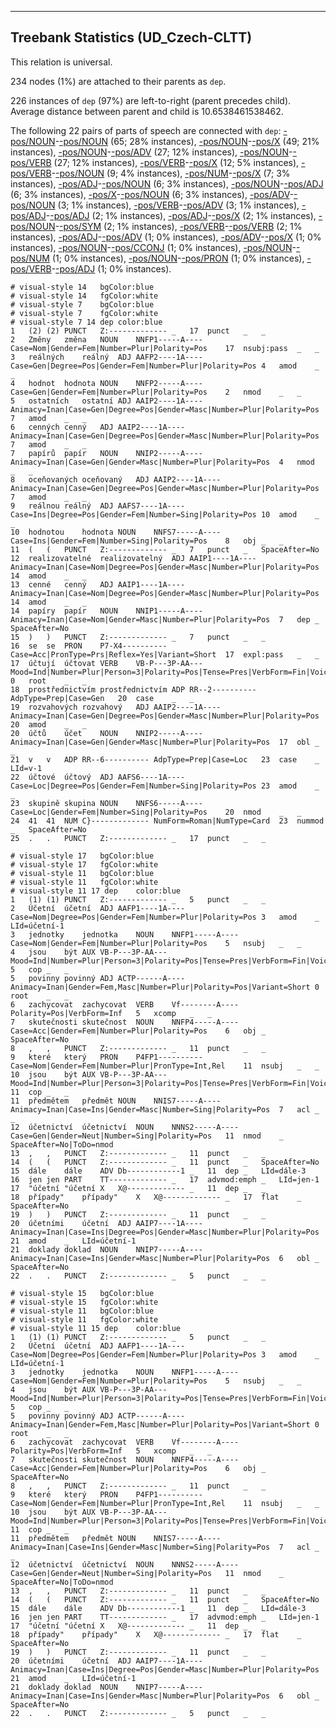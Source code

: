 

--------------------------------------------------------------------------------

## Treebank Statistics (UD_Czech-CLTT)

This relation is universal.

234 nodes (1%) are attached to their parents as `dep`.

226 instances of `dep` (97%) are left-to-right (parent precedes child).
Average distance between parent and child is 10.6538461538462.

The following 22 pairs of parts of speech are connected with `dep`: [-pos/NOUN]()-[-pos/NOUN]() (65; 28% instances), [-pos/NOUN]()-[-pos/X]() (49; 21% instances), [-pos/NOUN]()-[-pos/ADV]() (27; 12% instances), [-pos/NOUN]()-[-pos/VERB]() (27; 12% instances), [-pos/VERB]()-[-pos/X]() (12; 5% instances), [-pos/VERB]()-[-pos/NOUN]() (9; 4% instances), [-pos/NUM]()-[-pos/X]() (7; 3% instances), [-pos/ADJ]()-[-pos/NOUN]() (6; 3% instances), [-pos/NOUN]()-[-pos/ADJ]() (6; 3% instances), [-pos/X]()-[-pos/NOUN]() (6; 3% instances), [-pos/ADV]()-[-pos/NOUN]() (3; 1% instances), [-pos/VERB]()-[-pos/ADV]() (3; 1% instances), [-pos/ADJ]()-[-pos/ADJ]() (2; 1% instances), [-pos/ADJ]()-[-pos/X]() (2; 1% instances), [-pos/NOUN]()-[-pos/SYM]() (2; 1% instances), [-pos/VERB]()-[-pos/VERB]() (2; 1% instances), [-pos/ADJ]()-[-pos/ADV]() (1; 0% instances), [-pos/ADV]()-[-pos/X]() (1; 0% instances), [-pos/NOUN]()-[-pos/CCONJ]() (1; 0% instances), [-pos/NOUN]()-[-pos/NUM]() (1; 0% instances), [-pos/NOUN]()-[-pos/PRON]() (1; 0% instances), [-pos/VERB]()-[-pos/ADJ]() (1; 0% instances).


~~~ conllu
# visual-style 14	bgColor:blue
# visual-style 14	fgColor:white
# visual-style 7	bgColor:blue
# visual-style 7	fgColor:white
# visual-style 7 14 dep	color:blue
1	(2)	(2)	PUNCT	Z:-------------	_	17	punct	_	_
2	Změny	změna	NOUN	NNFP1-----A----	Case=Nom|Gender=Fem|Number=Plur|Polarity=Pos	17	nsubj:pass	_	_
3	reálných	reálný	ADJ	AAFP2----1A----	Case=Gen|Degree=Pos|Gender=Fem|Number=Plur|Polarity=Pos	4	amod	_	_
4	hodnot	hodnota	NOUN	NNFP2-----A----	Case=Gen|Gender=Fem|Number=Plur|Polarity=Pos	2	nmod	_	_
5	ostatních	ostatní	ADJ	AAIP2----1A----	Animacy=Inan|Case=Gen|Degree=Pos|Gender=Masc|Number=Plur|Polarity=Pos	7	amod	_	_
6	cenných	cenný	ADJ	AAIP2----1A----	Animacy=Inan|Case=Gen|Degree=Pos|Gender=Masc|Number=Plur|Polarity=Pos	7	amod	_	_
7	papírů	papír	NOUN	NNIP2-----A----	Animacy=Inan|Case=Gen|Gender=Masc|Number=Plur|Polarity=Pos	4	nmod	_	_
8	oceňovaných	oceňovaný	ADJ	AAIP2----1A----	Animacy=Inan|Case=Gen|Degree=Pos|Gender=Masc|Number=Plur|Polarity=Pos	7	amod	_	_
9	reálnou	reálný	ADJ	AAFS7----1A----	Case=Ins|Degree=Pos|Gender=Fem|Number=Sing|Polarity=Pos	10	amod	_	_
10	hodnotou	hodnota	NOUN	NNFS7-----A----	Case=Ins|Gender=Fem|Number=Sing|Polarity=Pos	8	obj	_	_
11	(	(	PUNCT	Z:-------------	_	7	punct	_	SpaceAfter=No
12	realizovatelné	realizovatelný	ADJ	AAIP1----1A----	Animacy=Inan|Case=Nom|Degree=Pos|Gender=Masc|Number=Plur|Polarity=Pos	14	amod	_	_
13	cenné	cenný	ADJ	AAIP1----1A----	Animacy=Inan|Case=Nom|Degree=Pos|Gender=Masc|Number=Plur|Polarity=Pos	14	amod	_	_
14	papíry	papír	NOUN	NNIP1-----A----	Animacy=Inan|Case=Nom|Gender=Masc|Number=Plur|Polarity=Pos	7	dep	_	SpaceAfter=No
15	)	)	PUNCT	Z:-------------	_	7	punct	_	_
16	se	se	PRON	P7-X4----------	Case=Acc|PronType=Prs|Reflex=Yes|Variant=Short	17	expl:pass	_	_
17	účtují	účtovat	VERB	VB-P---3P-AA---	Mood=Ind|Number=Plur|Person=3|Polarity=Pos|Tense=Pres|VerbForm=Fin|Voice=Act	0	root	_	_
18	prostřednictvím	prostřednictvím	ADP	RR--2----------	AdpType=Prep|Case=Gen	20	case	_	_
19	rozvahových	rozvahový	ADJ	AAIP2----1A----	Animacy=Inan|Case=Gen|Degree=Pos|Gender=Masc|Number=Plur|Polarity=Pos	20	amod	_	_
20	účtů	účet	NOUN	NNIP2-----A----	Animacy=Inan|Case=Gen|Gender=Masc|Number=Plur|Polarity=Pos	17	obl	_	_
21	v	v	ADP	RR--6----------	AdpType=Prep|Case=Loc	23	case	_	LId=v-1
22	účtové	účtový	ADJ	AAFS6----1A----	Case=Loc|Degree=Pos|Gender=Fem|Number=Sing|Polarity=Pos	23	amod	_	_
23	skupině	skupina	NOUN	NNFS6-----A----	Case=Loc|Gender=Fem|Number=Sing|Polarity=Pos	20	nmod	_	_
24	41	41	NUM	C}-------------	NumForm=Roman|NumType=Card	23	nummod	_	SpaceAfter=No
25	.	.	PUNCT	Z:-------------	_	17	punct	_	_

~~~


~~~ conllu
# visual-style 17	bgColor:blue
# visual-style 17	fgColor:white
# visual-style 11	bgColor:blue
# visual-style 11	fgColor:white
# visual-style 11 17 dep	color:blue
1	(1)	(1)	PUNCT	Z:-------------	_	5	punct	_	_
2	Účetní	účetní	ADJ	AAFP1----1A----	Case=Nom|Degree=Pos|Gender=Fem|Number=Plur|Polarity=Pos	3	amod	_	LId=účetní-1
3	jednotky	jednotka	NOUN	NNFP1-----A----	Case=Nom|Gender=Fem|Number=Plur|Polarity=Pos	5	nsubj	_	_
4	jsou	být	AUX	VB-P---3P-AA---	Mood=Ind|Number=Plur|Person=3|Polarity=Pos|Tense=Pres|VerbForm=Fin|Voice=Act	5	cop	_	_
5	povinny	povinný	ADJ	ACTP------A----	Animacy=Inan|Gender=Fem,Masc|Number=Plur|Polarity=Pos|Variant=Short	0	root	_	_
6	zachycovat	zachycovat	VERB	Vf--------A----	Polarity=Pos|VerbForm=Inf	5	xcomp	_	_
7	skutečnosti	skutečnost	NOUN	NNFP4-----A----	Case=Acc|Gender=Fem|Number=Plur|Polarity=Pos	6	obj	_	SpaceAfter=No
8	,	,	PUNCT	Z:-------------	_	11	punct	_	_
9	které	který	PRON	P4FP1----------	Case=Nom|Gender=Fem|Number=Plur|PronType=Int,Rel	11	nsubj	_	_
10	jsou	být	AUX	VB-P---3P-AA---	Mood=Ind|Number=Plur|Person=3|Polarity=Pos|Tense=Pres|VerbForm=Fin|Voice=Act	11	cop	_	_
11	předmětem	předmět	NOUN	NNIS7-----A----	Animacy=Inan|Case=Ins|Gender=Masc|Number=Sing|Polarity=Pos	7	acl	_	_
12	účetnictví	účetnictví	NOUN	NNNS2-----A----	Case=Gen|Gender=Neut|Number=Sing|Polarity=Pos	11	nmod	_	SpaceAfter=No|ToDo=nmod
13	,	,	PUNCT	Z:-------------	_	11	punct	_	_
14	(	(	PUNCT	Z:-------------	_	11	punct	_	SpaceAfter=No
15	dále	dále	ADV	Db------------1	_	11	dep	_	LId=dále-3
16	jen	jen	PART	TT-------------	_	17	advmod:emph	_	LId=jen-1
17	"účetní	"účetní	X	X@-------------	_	11	dep	_	_
18	případy"	případy"	X	X@-------------	_	17	flat	_	SpaceAfter=No
19	)	)	PUNCT	Z:-------------	_	11	punct	_	_
20	účetními	účetní	ADJ	AAIP7----1A----	Animacy=Inan|Case=Ins|Degree=Pos|Gender=Masc|Number=Plur|Polarity=Pos	21	amod	_	LId=účetní-1
21	doklady	doklad	NOUN	NNIP7-----A----	Animacy=Inan|Case=Ins|Gender=Masc|Number=Plur|Polarity=Pos	6	obl	_	SpaceAfter=No
22	.	.	PUNCT	Z:-------------	_	5	punct	_	_

~~~


~~~ conllu
# visual-style 15	bgColor:blue
# visual-style 15	fgColor:white
# visual-style 11	bgColor:blue
# visual-style 11	fgColor:white
# visual-style 11 15 dep	color:blue
1	(1)	(1)	PUNCT	Z:-------------	_	5	punct	_	_
2	Účetní	účetní	ADJ	AAFP1----1A----	Case=Nom|Degree=Pos|Gender=Fem|Number=Plur|Polarity=Pos	3	amod	_	LId=účetní-1
3	jednotky	jednotka	NOUN	NNFP1-----A----	Case=Nom|Gender=Fem|Number=Plur|Polarity=Pos	5	nsubj	_	_
4	jsou	být	AUX	VB-P---3P-AA---	Mood=Ind|Number=Plur|Person=3|Polarity=Pos|Tense=Pres|VerbForm=Fin|Voice=Act	5	cop	_	_
5	povinny	povinný	ADJ	ACTP------A----	Animacy=Inan|Gender=Fem,Masc|Number=Plur|Polarity=Pos|Variant=Short	0	root	_	_
6	zachycovat	zachycovat	VERB	Vf--------A----	Polarity=Pos|VerbForm=Inf	5	xcomp	_	_
7	skutečnosti	skutečnost	NOUN	NNFP4-----A----	Case=Acc|Gender=Fem|Number=Plur|Polarity=Pos	6	obj	_	SpaceAfter=No
8	,	,	PUNCT	Z:-------------	_	11	punct	_	_
9	které	který	PRON	P4FP1----------	Case=Nom|Gender=Fem|Number=Plur|PronType=Int,Rel	11	nsubj	_	_
10	jsou	být	AUX	VB-P---3P-AA---	Mood=Ind|Number=Plur|Person=3|Polarity=Pos|Tense=Pres|VerbForm=Fin|Voice=Act	11	cop	_	_
11	předmětem	předmět	NOUN	NNIS7-----A----	Animacy=Inan|Case=Ins|Gender=Masc|Number=Sing|Polarity=Pos	7	acl	_	_
12	účetnictví	účetnictví	NOUN	NNNS2-----A----	Case=Gen|Gender=Neut|Number=Sing|Polarity=Pos	11	nmod	_	SpaceAfter=No|ToDo=nmod
13	,	,	PUNCT	Z:-------------	_	11	punct	_	_
14	(	(	PUNCT	Z:-------------	_	11	punct	_	SpaceAfter=No
15	dále	dále	ADV	Db------------1	_	11	dep	_	LId=dále-3
16	jen	jen	PART	TT-------------	_	17	advmod:emph	_	LId=jen-1
17	"účetní	"účetní	X	X@-------------	_	11	dep	_	_
18	případy"	případy"	X	X@-------------	_	17	flat	_	SpaceAfter=No
19	)	)	PUNCT	Z:-------------	_	11	punct	_	_
20	účetními	účetní	ADJ	AAIP7----1A----	Animacy=Inan|Case=Ins|Degree=Pos|Gender=Masc|Number=Plur|Polarity=Pos	21	amod	_	LId=účetní-1
21	doklady	doklad	NOUN	NNIP7-----A----	Animacy=Inan|Case=Ins|Gender=Masc|Number=Plur|Polarity=Pos	6	obl	_	SpaceAfter=No
22	.	.	PUNCT	Z:-------------	_	5	punct	_	_

~~~


